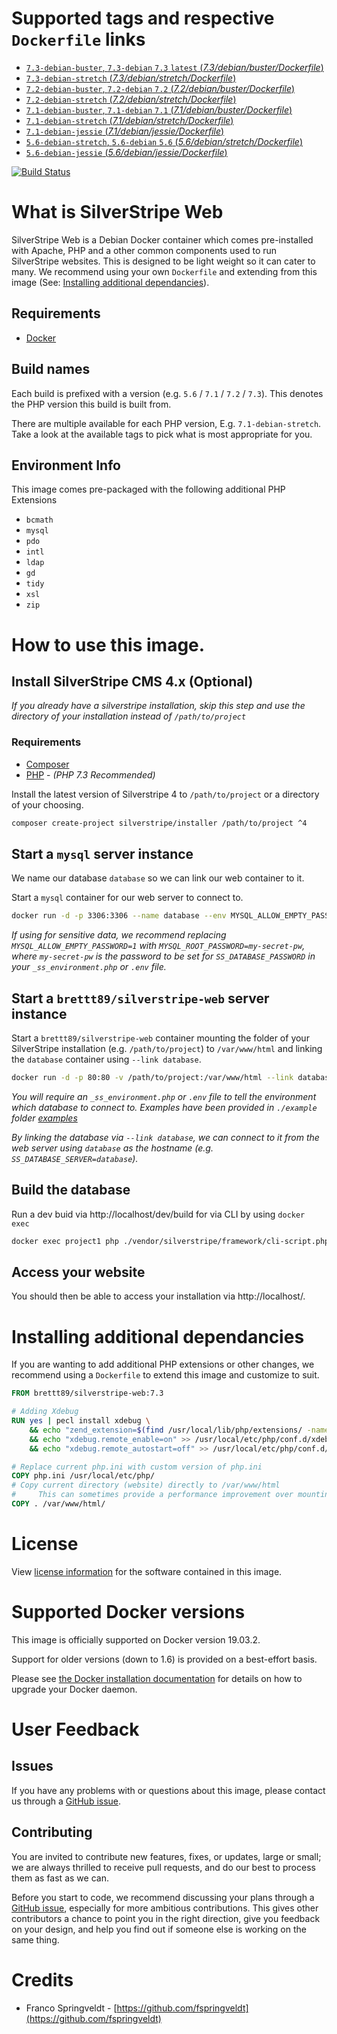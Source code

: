 # Supported tags and respective `Dockerfile` links

- [`7.3-debian-buster`, `7.3-debian` `7.3` `latest` (*7.3/debian/buster/Dockerfile*)](https://github.com/brettt89/silverstripe-web/blob/master/7.3/debian/buster/Dockerfile)
- [`7.3-debian-stretch` (*7.3/debian/stretch/Dockerfile*)](https://github.com/brettt89/silverstripe-web/blob/master/7.3/debian/stretch/Dockerfile)
- [`7.2-debian-buster`, `7.2-debian` `7.2` (*7.2/debian/buster/Dockerfile*)](https://github.com/brettt89/silverstripe-web/blob/master/7.2/debian/buster/Dockerfile)
- [`7.2-debian-stretch` (*7.2/debian/stretch/Dockerfile*)](https://github.com/brettt89/silverstripe-web/blob/master/7.2/debian/stretch/Dockerfile)
- [`7.1-debian-buster`, `7.1-debian` `7.1` (*7.1/debian/buster/Dockerfile*)](https://github.com/brettt89/silverstripe-web/blob/master/7.1/debian/buster/Dockerfile)
- [`7.1-debian-stretch` (*7.1/debian/stretch/Dockerfile*)](https://github.com/brettt89/silverstripe-web/blob/master/7.1/debian/stretch/Dockerfile)
- [`7.1-debian-jessie` (*7.1/debian/jessie/Dockerfile*)](https://github.com/brettt89/silverstripe-web/blob/master/7.1/debian/jessie/Dockerfile)
- [`5.6-debian-stretch`, `5.6-debian` `5.6` (*5.6/debian/stretch/Dockerfile*)](https://github.com/brettt89/silverstripe-web/blob/master/5.6/debian/stretch/Dockerfile)
- [`5.6-debian-jessie` (*5.6/debian/jessie/Dockerfile*)](https://github.com/brettt89/silverstripe-web/blob/master/5.6/debian/jessie/Dockerfile)

[![Build Status](https://travis-ci.org/brettt89/silverstripe-web.svg?branch=master)](https://travis-ci.org/brettt89/silverstripe-web)

# What is SilverStripe Web

SilverStripe Web is a Debian Docker container which comes pre-installed with Apache, PHP and a other common components used to run SilverStripe websites. This is designed to be light weight so it can cater to many. We recommend using your own `Dockerfile` and extending from this image (See: [Installing additional dependancies](#installing-additional-dependancies)).

## Requirements

- [Docker](https://docs.docker.com/)

## Build names

Each build is prefixed with a version (e.g. `5.6` / `7.1` / `7.2` / `7.3`). This denotes the PHP version this build is built from.

There are multiple available for each PHP version, E.g. `7.1-debian-stretch`. Take a look at the available tags to pick what is most appropriate for you.

## Environment Info

This image comes pre-packaged with the following additional PHP Extensions

 - `bcmath`
 - `mysql`
 - `pdo`
 - `intl`
 - `ldap`
 - `gd`
 - `tidy`
 - `xsl`
 - `zip`

# How to use this image.

## Install SilverStripe CMS 4.x (Optional)

_If you already have a silverstripe installation, skip this step and use the directory of your installation instead of `/path/to/project`_

### Requirements

 - [Composer](https://getcomposer.org/)
 - [PHP](https://www.php.net/manual/en/install.php) - _(PHP 7.3 Recommended)_

Install the latest version of Silverstripe 4 to `/path/to/project` or a directory of your choosing.

```bash
composer create-project silverstripe/installer /path/to/project ^4
```

## Start a `mysql` server instance

We name our database `database` so we can link our web container to it.

Start a `mysql` container for our web server to connect to.

```bash
docker run -d -p 3306:3306 --name database --env MYSQL_ALLOW_EMPTY_PASSWORD=1 mysql
```

_If using for sensitive data, we recommend replacing `MYSQL_ALLOW_EMPTY_PASSWORD=1` with `MYSQL_ROOT_PASSWORD=my-secret-pw`, where `my-secret-pw` is the password to be set for `SS_DATABASE_PASSWORD` in your `_ss_environment.php` or `.env` file._

## Start a `brettt89/silverstripe-web` server instance

Start a `brettt89/silverstripe-web` container mounting the folder of your SilverStripe installation (e.g. `/path/to/project`) to `/var/www/html` and linking the `database` container using `--link database`.

```bash
docker run -d -p 80:80 -v /path/to/project:/var/www/html --link database --name project1  brettt89/silverstripe-web
```

_You will require an `_ss_environment.php` or `.env` file to tell the environment which database to connect to. Examples have been provided in `./example` folder [examples](./examples/_ss_environment.php)_

_By linking the database via `--link database`, we can connect to it from the web server using `database` as the hostname (e.g. `SS_DATABASE_SERVER=database`)._

## Build the database

Run a dev buid via http://localhost/dev/build for via CLI by using `docker exec`

```bash
docker exec project1 php ./vendor/silverstripe/framework/cli-script.php dev/build
```

## Access your website

You should then be able to access your installation via http://localhost/. 

# Installing additional dependancies

If you are wanting to add additional PHP extensions or other changes, we recommend using a `Dockerfile` to extend this image and customize to suit.

```Dockerfile
FROM brettt89/silverstripe-web:7.3

# Adding Xdebug
RUN yes | pecl install xdebug \
    && echo "zend_extension=$(find /usr/local/lib/php/extensions/ -name xdebug.so)" > /usr/local/etc/php/conf.d/xdebug.ini \
    && echo "xdebug.remote_enable=on" >> /usr/local/etc/php/conf.d/xdebug.ini \
    && echo "xdebug.remote_autostart=off" >> /usr/local/etc/php/conf.d/xdebug.ini

# Replace current php.ini with custom version of php.ini
COPY php.ini /usr/local/etc/php/
# Copy current directory (website) directly to /var/www/html
#     This can sometimes provide a performance improvement over mounting with volumes.
COPY . /var/www/html/
```

# License

View [license information](http://php.net/license/) for the software contained in this image.

# Supported Docker versions

This image is officially supported on Docker version 19.03.2.

Support for older versions (down to 1.6) is provided on a best-effort basis.

Please see [the Docker installation documentation](https://docs.docker.com/installation/) for details on how to upgrade your Docker daemon.

# User Feedback

## Issues

If you have any problems with or questions about this image, please contact us through a [GitHub issue](https://github.com/brettt89/silverstripe-web/issues). 

## Contributing

You are invited to contribute new features, fixes, or updates, large or small; we are always thrilled to receive pull requests, and do our best to process them as fast as we can.

Before you start to code, we recommend discussing your plans through a [GitHub issue](https://github.com/brettt89/silverstripe-web/issues), especially for more ambitious contributions. This gives other contributors a chance to point you in the right direction, give you feedback on your design, and help you find out if someone else is working on the same thing.

# Credits

 - Franco Springveldt - [https://github.com/fspringveldt](https://github.com/fspringveldt)
